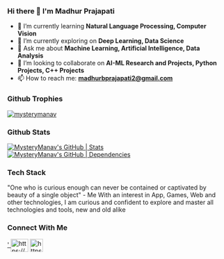 ### Hi there 👋 I'm Madhur Prajapati

- 🌱 I’m currently learning **Natural Language Processing, Computer Vision**
- 🔭 I’m currently exploring on **Deep Learning, Data Science**
- 💬 Ask me about **Machine Learning, Artificial Intelligence, Data Analysis**
- 👯 I’m looking to collaborate on **AI-ML Research and Projects, Python Projects, C++ Projects**
- 📫 How to reach me: **madhurbprajapati2@gmail.com**

### Github Trophies
<a href="https://github.com/ryo-ma/github-profile-trophy"><img src="https://github-profile-trophy.vercel.app/?username=mysterymanav" alt="mysterymanav" /></a>

### Github Stats
[![MysteryManav's GitHub | Stats](https://stats.quira.sh/MysteryManav/github?theme=dark)](https://quira.sh?utm_source=widgets&utm_campaign=MysteryManav)
[![MysteryManav's GitHub | Dependencies](https://stats.quira.sh/MysteryManav/dependencies?theme=dark)](https://quira.sh?utm_source=widgets&utm_campaign=MysteryManav)

### Tech Stack
"One who is curious enough can never be contained or captivated by beauty of a single object" - Me
With an interest in App, Games, Web and other technologies, I am curious and confident to explore and master all technologies and tools, new and old alike

### Connect With Me
<p align="left">
<a href="https://www.linkedin.com/in/madhur-prajapati-228b2a220/" target="_blank">'
<img align="center" src="https://raw.githubusercontent.com/rahuldkjain/github-profile-readme-generator/master/src/images/icons/Social/linked-in-alt.svg" alt="https://www.linkedin.com/in/madhur-prajapati-228b2a220/" height="30" width="40" /></a>
<a href="https://twitter.com/notRealZero" target="_blank">
<img align="center" src="https://cdn-icons-png.flaticon.com/512/733/733579.png" alt="https://twitter.com/notRealZero" height="30" width="30" />
</a>
</p>

<!--
**MysteryManav/MysteryManav** is a ✨ _special_ ✨ repository because its `README.md` (this file) appears on your GitHub profile.

Here are some ideas to get you started:

- 🤔 I’m looking for help with ...
- 😄 Pronouns: ...
- ⚡ Fun fact: ...
-->
